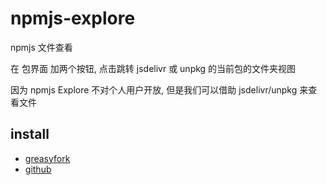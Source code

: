 # npmjs-explore

npmjs 文件查看

在 包界面 加两个按钮, 点击跳转 jsdelivr 或 unpkg 的当前包的文件夹视图

因为 npmjs Explore 不对个人用户开放, 但是我们可以借助 jsdelivr/unpkg 来查看文件

## install

- [greasyfork](https://greasyfork.org/zh-CN/scripts/446853)
- [github](https://github.com/lisonge/userscripts/raw/main/packages/npmjs-explore/dist/npmjs-explore.user.js)

